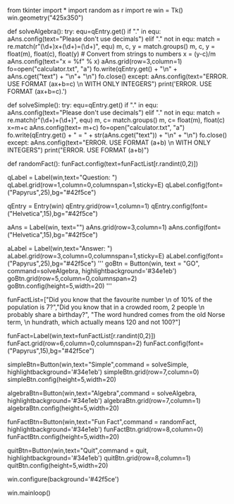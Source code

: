 from tkinter import * 
import random as r
import re
win = Tk()
win.geometry("425x350")

def solveAlgebra():
    try:
        equ=qEntry.get()
        if "." in equ:
            aAns.config(text="Please don't use decimals")
        elif "." not in equ:
            match = re.match(r"(\d+)x\+(\d+)=(\d+)", equ)
            m, c, y = match.groups()
            m, c, y = float(m), float(c), float(y) # Convert from strings to numbers
            x = (y-c)/m
            aAns.config(text="x = %f" % x)
            aAns.grid(row=3,column=1)
            fo=open("calculator.txt", "a")
            fo.write(qEntry.get() + "\n" + aAns.cget("text") + "\n"+ "\n")
            fo.close()
    except:
        aAns.config(text="ERROR. USE FORMAT (ax+b=c) \n WITH ONLY INTEGERS")
        print('ERROR. USE FORMAT (ax+b=c).')
    
        
def solveSimple():
    try:
        equ=qEntry.get()
        if "." in equ:
            aAns.config(text="Please don't use decimals")
        elif "." not in equ:
            match = re.match(r"(\d+)\+(\d+)", equ)
            m, c= match.groups()
            m, c= float(m), float(c)
            x=m+c
            aAns.config(text= m+c)
            fo=open("calculator.txt", "a")
            fo.write(qEntry.get() + " = " + str(aAns.cget("text")) + "\n" + "\n")
            fo.close()
    except:
        aAns.config(text="ERROR. USE FORMAT (a+b) \n WITH ONLY INTEGERS")
        print("ERROR. USE FORMAT (a+b)")
    

def randomFact():
    funFact.config(text=funFactList[r.randint(0,2)])

qLabel = Label(win,text="Question: ")
qLabel.grid(row=1,column=0,columnspan=1,sticky=E)
qLabel.config(font=("Papyrus",25),bg="#42f5ce")

qEntry = Entry(win)
qEntry.grid(row=1,column=1)
qEntry.config(font=("Helvetica",15),bg="#42f5ce")


aAns = Label(win, text="")
aAns.grid(row=3,column=1)
aAns.config(font=("Helvetica",15),bg="#42f5ce")


aLabel = Label(win,text="Answer: ")
aLabel.grid(row=3,column=0,columnspan=1,sticky=E)
aLabel.config(font=("Papyrus",25),bg="#42f5ce")
'''
goBtn = Button(win, text = "GO", command=solveAlgebra, highlightbackground='#34e1eb')
goBtn.grid(row=5,column=0,columnspan=2)
goBtn.config(height=5,width=20)
'''

funFactList=["Did you know that the favourite number \n of 10% of the population is 7?","Did you know that in a crowded room, 2 people \n probably share a birthday?", "The word hundred comes from the old Norse term, \n hundrath, which actually means 120 and not 100?"]

funFact=Label(win,text=funFactList[r.randint(0,2)])
funFact.grid(row=6,column=0,columnspan=2)
funFact.config(font=("Papyrus",15),bg="#42f5ce")


simpleBtn=Button(win,text="Simple",command = solveSimple, highlightbackground='#34e1eb')
simpleBtn.grid(row=7,column=0)
simpleBtn.config(height=5,width=20)


algebraBtn=Button(win,text="Algebra",command = solveAlgebra, highlightbackground='#34e1eb')
algebraBtn.grid(row=7,column=1)
algebraBtn.config(height=5,width=20)

funFactBtn=Button(win,text="Fun Fact",command = randomFact, highlightbackground='#34e1eb')
funFactBtn.grid(row=8,column=0)
funFactBtn.config(height=5,width=20)

quitBtn=Button(win,text="Quit",command = quit, highlightbackground='#34e1eb')
quitBtn.grid(row=8,column=1)
quitBtn.config(height=5,width=20)

win.configure(background='#42f5ce')

win.mainloop()
